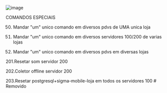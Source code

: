 ![image](https://user-images.githubusercontent.com/56644658/137378591-d3a019a8-e2b7-4d0b-a987-9b9a4f507c19.png)


COMANDOS ESPECIAIS

50. Mandar "um" unico comando em diversos pdvs de UMA unica loja

60. Mandar "um" unico comando em diversos servidores 100/200 de varias lojas

70. Mandar "um" unico comando em diversos pdvs em diversas lojas

201.Resetar som servidor 200

202.Coletor offline servidor 200

203.Resetar postgresql+sigma-mobile-loja em todos os servidores 100 # Removido


